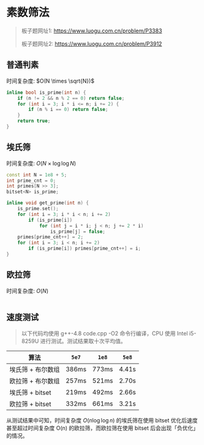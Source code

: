 # 素数筛法

> 板子题网址1: https://www.luogu.com.cn/problem/P3383
>
> 板子题网址2: https://www.luogu.com.cn/problem/P3912

## 普通判素

时间复杂度: $O(N \times \sqrt{N})$

```cpp
inline bool is_prime(int n) {
    if (n != 2 && n % 2 == 0) return false;
    for (int i = 3; i * i <= n; i += 2) {
        if (n % i == 0) return false;
    }
    return true;
}
```

## 埃氏筛

时间复杂度: $O(N \times \log \log N)$

```cpp
const int N = 1e8 + 5;
int prime_cnt = 0;
int primes[N >> 3];
bitset<N> is_prime;

inline void get_prime(int n) {
    is_prime.set();
    for (int i = 3; i * i < n; i += 2)
        if (is_prime[i])
            for (int j = i * i; j < n; j += 2 * i)
                is_prime[j] = false;
    primes[prime_cnt++] = 2;
    for (int i = 3; i < n; i += 2)
        if (is_prime[i]) primes[prime_cnt++] = i;
}
```

## 欧拉筛

时间复杂度: $O(N)$

```cpp

```

## 速度测试

> 以下代码均使用 g++-4.8 code.cpp -O2 命令行编译，CPU 使用 Intel i5-8259U 进行测试。测试结果取十次平均值。

| 算法              | `5e7` | `1e8` | `5e8` |
| ----------------- | ----- | ----- | ----- |
| 埃氏筛 + 布尔数组 | 386ms | 773ms | 4.41s |
| 欧拉筛 + 布尔数组 | 257ms | 521ms | 2.70s |
| 埃氏筛 + bitset   | 219ms | 492ms | 2.66s |
| 欧拉筛 + bitset   | 332ms | 661ms | 3.21s |

从测试结果中可知，时间复杂度 $O(n \log \log n)$ 的埃氏筛在使用 bitset 优化后速度甚至超过时间复杂度 O(n) 的欧拉筛，而欧拉筛在使用 bitset 后会出现「负优化」的情况。
